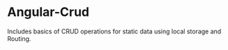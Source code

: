 # Angular-Crud

Includes basics of CRUD operations for static data using local storage and Routing.
